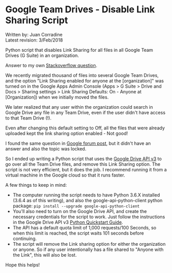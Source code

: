 <h1>Google Team Drives - Disable Link Sharing Script</h1>

Written by: Juan Corradine<br>
Latest revision: 3/Feb/2018

Python script that disables Link Sharing for all files in all Google Team Drives (G Suite) in an organization.

Answer to my own [Stackoverflow question](https://stackoverflow.com/questions/48601854/how-do-i-disable-link-sharing-for-all-files-currently-in-a-team-drive).

We recently migrated thousand of files into several Google Team Drives, and the option "Link Sharing enabled for anyone at the [organization]" was turned on in the Google Apps Admin Console (Apps > G Suite > Drive and Docs > Sharing settings > Link Sharing Defaults: On - Anyone at [Organization]) when we initially moved the files.

We later realized that any user within the organization could search in Google Drive any file in any Team Drive, even if the user didn't have access to that Team Drive (!).

Even after changing this default setting to Off, all the files that were already uploaded kept the link sharing option enabled - Not good!

I found the same question in [Google forum post](https://productforums.google.com/forum/#!msg/apps/sQpsXHxBHsA/Czc5WqSPAgAJ), but it didn't have an answer and also the topic was locked.

So I ended up writing a Python script that uses the [Google Drive API v3](https://developers.google.com/drive/v3/reference/) to go over all the Team Drive files, and remove this Link Sharing option. The script is not very efficient, but it does the job. I recommend running it from a virtual machine in the Google cloud so that it runs faster.

A few things to keep in mind:
* The computer running the script needs to have Python 3.6.X installed (3.6.4 as of this writing), and also the google-api-python-client python package: `pip install --upgrade google-api-python-client`
* You'll also need to turn on the Google Drive API, and create the necessary credentials for the script to work. Just follow the instructions in the Google Drive API v3 [Python Quickstart Guide](https://developers.google.com/drive/v3/web/quickstart/python).
* The API has a default quota limit of 1,000 requests/100 Seconds, so when this limit is reached, the script waits 101 seconds before continuing.
* The script will remove the Link sharing option for either the organization or anyone. So if any user intentionally has a file shared to "Anyone with the Link", this will also be lost.

Hope this helps!
